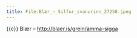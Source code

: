 ```yaml
---
title: File:Blær_–_Silfur_svanurinn_27258.jpeg
---
```


{{c}} Blær – http://blaer.is/grein/amma-sigga

